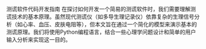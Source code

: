 测谎软件代码开发指南
在探讨如何开发一个简易的测谎软件时，我们需要理解测谎技术的基本原理。虽然现代测谎仪（如多导生理记录仪）依靠复杂的生理信号分析（如心率、血压、皮肤电阻等），但本文旨在通过一个简化的模型来演示基本的测谎原理。我们将使用Python编程语言，结合一些心理学问题设计和简单的用户输入分析来实现这一目的。
